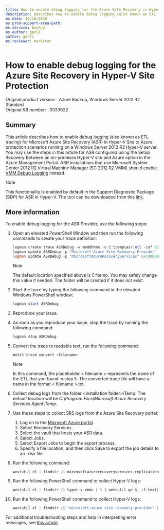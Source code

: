 ```yaml
---
title: How to enable debug logging for the Azure Site Recovery in Hyper-V Site Protection
description: Describes how to enable debug logging (also known as ETL tracing) for Microsoft Azure Site Recovery (ASR) in Hyper-V Site to Azure protection scenarios running on a Windows Server 2012 R2 Hyper-V server.
ms.date: 10/10/2020
ms.prod-support-area-path: 
ms.service: backup
ms.author: genli
author: genli
ms.reviewer: markstan
---
```

# How to enable debug logging for the Azure Site Recovery in Hyper-V Site Protection

_Original product version:_ &nbsp; Azure Backup, Windows Server 2012 R2 Standard  
_Original KB number:_ &nbsp; 3033922

## Summary

This article describes how to enable debug logging (also known as ETL tracing) for Microsoft Azure Site Recovery (ASR) in Hyper-V Site to Azure protection scenarios running on a Windows Server 2012 R2 Hyper-V server. You may use the steps in this article for ASR configured using the Setup Recovery Between an on-premises Hyper-V site and Azure option in the Azure Management Portal. ASR installations that use Microsoft System Center 2012 R2 Virtual Machine Manager (SC 2012 R2 VMM) should enable [VMM Debug Logging](https://support.microsoft.com/help/en-us) instead.

> [!NOTE]
> This functionality is enabled by default in the Support Diagnostic Package (SDP) for ASR in Hyper-V. The tool can be downloaded from this [link](https://aka.ms/asrhypervdiag).

## More information

To enable debug logging for the ASR Provider, use the following steps:

1. Open an elevated PowerShell Window and then run the following commands to create your trace definition:

    ```powershell
    logman create trace ASRDebug -v mmddhhmm -o C:\temp\asr.etl -cnf 01:00:00 -nb 10 250 -bs 16 -ow -y
    logman update ASRDebug -p "Microsoft-Azure Site Recovery-Provider" 0x8000000000000000 0x5
    logman update ASRDebug -p "MicrosoftAzureRecoveryServices" 0xC000000000000000 0x5
    ```

    > [!NOTE]
    > The default location specified above is C:\temp. You may safely change this value if needed. The folder will be created if it does not exist.

2. Start the trace by typing the following command in the elevated Windows PowerShell window:

    ```powershell
    logman start ASRDebug
    ```

3. Reproduce your issue.
4. As soon as you reproduce your issue, stop the trace by running the following command:

    ```powershell
    logman stop ASRDebug
    ```

5. Convert the trace to readable text, run the following command:

    ```powershell
    netsh trace convert <filename>
    ```

    > [!NOTE]
    > In this command, the placeholder < filename > represents the name of the ETL that you found in step 5. The converted trace file will have a name in the format < filename >.txt.
6. Collect debug logs from the folder \<installation folder>\Temp. The default location will be *C:\Program Files\Microsoft Azure Recovery Services Agent\Temp*.
7. Use these steps to collect SRS logs from the Azure Site Recovery portal:

    1. Log on to the [Microsoft Azure portal](http://manage.windowsazure.com/).
    2. Select Recovery Services.
    3. Select the vault that hosts your ASR data.
    4. Select Jobs.
    5. Select Export Jobs to begin the export process.
    6. Specify a file location, and then click Save to export the job details to an .xlsx file.

8. Run the following command:

    ```powershell
    wevtutil el | findstr /i microsoftazurerecoveryservices-replication | % { wevtutil qe $_ /f:text}  
    ```

9. Run the following PowerShell command to collect Hyper-V logs:

    ```powershell
    wevtutil el | findstr /i hyper-v-vmms | % { wevtutil qe $_ /f:text}  
    ```

10. Run the following PowerShell command to collect Hyper-V logs:

    ```powershell
    wevtutil el | findstr /i "microsoft-azure site recovery-provider" | % { wevtutil qe $_ /f:text}
    ```

For additional troubleshooting steps and help in interpreting error messages, see [this article](/azure/site-recovery/site-recovery-monitor-and-troubleshoot#reaching-out-for-microsoft-support).
